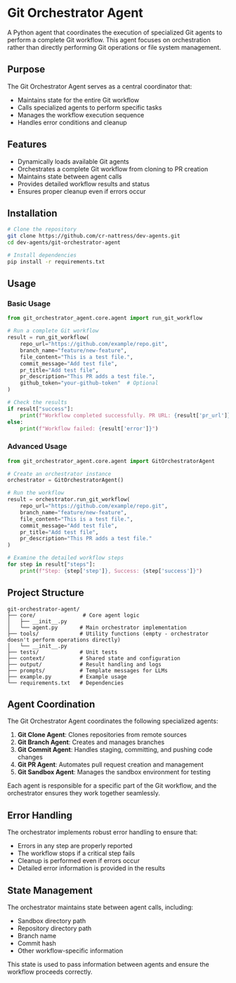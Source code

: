 # Git Orchestrator Agent

A Python agent that coordinates the execution of specialized Git agents to perform a complete Git workflow. This agent focuses on orchestration rather than directly performing Git operations or file system management.

## Purpose

The Git Orchestrator Agent serves as a central coordinator that:

- Maintains state for the entire Git workflow
- Calls specialized agents to perform specific tasks
- Manages the workflow execution sequence
- Handles error conditions and cleanup

## Features

- Dynamically loads available Git agents
- Orchestrates a complete Git workflow from cloning to PR creation
- Maintains state between agent calls
- Provides detailed workflow results and status
- Ensures proper cleanup even if errors occur

## Installation

```bash
# Clone the repository
git clone https://github.com/cr-nattress/dev-agents.git
cd dev-agents/git-orchestrator-agent

# Install dependencies
pip install -r requirements.txt
```

## Usage

### Basic Usage

```python
from git_orchestrator_agent.core.agent import run_git_workflow

# Run a complete Git workflow
result = run_git_workflow(
    repo_url="https://github.com/example/repo.git",
    branch_name="feature/new-feature",
    file_content="This is a test file.",
    commit_message="Add test file",
    pr_title="Add test file",
    pr_description="This PR adds a test file.",
    github_token="your-github-token"  # Optional
)

# Check the results
if result["success"]:
    print(f"Workflow completed successfully. PR URL: {result['pr_url']}")
else:
    print(f"Workflow failed: {result['error']}")
```

### Advanced Usage

```python
from git_orchestrator_agent.core.agent import GitOrchestratorAgent

# Create an orchestrator instance
orchestrator = GitOrchestratorAgent()

# Run the workflow
result = orchestrator.run_git_workflow(
    repo_url="https://github.com/example/repo.git",
    branch_name="feature/new-feature",
    file_content="This is a test file.",
    commit_message="Add test file",
    pr_title="Add test file",
    pr_description="This PR adds a test file."
)

# Examine the detailed workflow steps
for step in result["steps"]:
    print(f"Step: {step['step']}, Success: {step['success']}")
```

## Project Structure

```
git-orchestrator-agent/
├── core/               # Core agent logic
│   ├── __init__.py
│   └── agent.py       # Main orchestrator implementation
├── tools/             # Utility functions (empty - orchestrator doesn't perform operations directly)
│   └── __init__.py
├── tests/             # Unit tests
├── context/           # Shared state and configuration
├── output/            # Result handling and logs
├── prompts/           # Template messages for LLMs
├── example.py         # Example usage
└── requirements.txt   # Dependencies
```

## Agent Coordination

The Git Orchestrator Agent coordinates the following specialized agents:

1. **Git Clone Agent**: Clones repositories from remote sources
2. **Git Branch Agent**: Creates and manages branches
3. **Git Commit Agent**: Handles staging, committing, and pushing code changes
4. **Git PR Agent**: Automates pull request creation and management
5. **Git Sandbox Agent**: Manages the sandbox environment for testing

Each agent is responsible for a specific part of the Git workflow, and the orchestrator ensures they work together seamlessly.

## Error Handling

The orchestrator implements robust error handling to ensure that:

- Errors in any step are properly reported
- The workflow stops if a critical step fails
- Cleanup is performed even if errors occur
- Detailed error information is provided in the results

## State Management

The orchestrator maintains state between agent calls, including:

- Sandbox directory path
- Repository directory path
- Branch name
- Commit hash
- Other workflow-specific information

This state is used to pass information between agents and ensure the workflow proceeds correctly.
